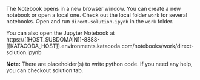 The Notebook opens in a new browser window. You can create a new notebook or open a local one. Check out the local folder `work` for several notebooks. Open and run `direct-solution.ipynb` in the `work` folder.

You can also open the Jupyter Notebook at https://[[HOST_SUBDOMAIN]]-8888-[[KATACODA_HOST]].environments.katacoda.com/notebooks/work/direct-solution.ipynb

**Note:**
There are placeholder(s) to write python code. If you need any help, you can checkout solution tab.